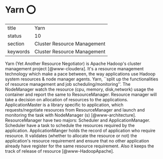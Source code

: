 # Yarn :o:


|          |                             |
| -------- | --------------------------- |
| title    | Yarn                        | 
| status   | 10                          |
| section  | Cluster Resource Management |
| keywords | Cluster Resource Management |



Yarn (Yet Another Resource Negotiator) is Apache Hadoop's cluster
management project [@www-cloudera]. It's a resource management
technology which make a pace between, the way applications use Hadoop
system resources \& node manager agents. Yarn, ``split up the
functionalities of resource management and job
scheduling/monitoring''. The NodeManager watch the resource (cpu,
memory, disk,network) usage the container and report the same to
ResourceManager. Resource manager will take a decision on allocation
of resources to the applications. ApplicationMaster is a library
specific to application, which requests/negotiate resources from
ResourceManager and launch and monitoring the task with NodeManager
(s) [@www-architecture].  ResourceManager have two majors:
Scheduler and ApplicationManager. Scheduler have a task to schedule
the resources required by the application. ApplicationManger holds the
record of application who require resource. It validates (whether to
allocate the resource or not) the application's resource requirement
and ensure that no other application already have register for the
same resource requirement. Also it keeps the track of release of
resource [@www-HadoopApache].



